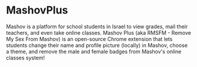 # MashovPlus
Mashov is a platform for school students in Israel to view grades, mail their teachers, and even take online classes. Mashov Plus (aka RMSFM - Remove My Sex From Mashov) is an open-source Chrome extension that lets students change their name and profile picture (locally) in Mashov, choose a theme, and remove the male and female badges from Mashov's online classes system!
